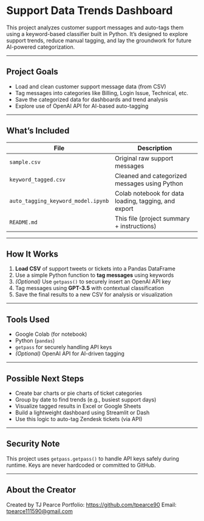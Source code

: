 # Support Data Trends Dashboard

This project analyzes customer support messages and auto-tags them using a keyword-based classifier built in Python. It’s designed to explore support trends, reduce manual tagging, and lay the groundwork for future AI-powered categorization.

---

## Project Goals

- Load and clean customer support message data (from CSV)
- Tag messages into categories like Billing, Login Issue, Technical, etc.
- Save the categorized data for dashboards and trend analysis
- Explore use of OpenAI API for AI-based auto-tagging

---

## What’s Included

| File | Description |
|------|-------------|
| `sample.csv` | Original raw support messages |
| `keyword_tagged.csv` | Cleaned and categorized messages using Python |
| `auto_tagging_keyword_model.ipynb` | Colab notebook for data loading, tagging, and export |
| `README.md` | This file (project summary + instructions) |

---

## How It Works

1. **Load CSV** of support tweets or tickets into a Pandas DataFrame  
2. Use a simple Python function to **tag messages** using keywords  
3. *(Optional)* Use `getpass()` to securely insert an OpenAI API key  
4. Tag messages using **GPT-3.5** with contextual classification  
5. Save the final results to a new CSV for analysis or visualization

---

## Tools Used

- Google Colab (for notebook)
- Python (`pandas`)
- `getpass` for securely handling API keys
- *(Optional)* OpenAI API for AI-driven tagging

---

## Possible Next Steps

- Create bar charts or pie charts of ticket categories
- Group by date to find trends (e.g., busiest support days)
- Visualize tagged results in Excel or Google Sheets
- Build a lightweight dashboard using Streamlit or Dash
- Use this logic to auto-tag Zendesk tickets (via API)

---

## Security Note

This project uses `getpass.getpass()` to handle API keys safely during runtime. Keys are never hardcoded or committed to GitHub.

---

## About the Creator

Created by TJ Pearce 
Portfolio: https://github.com/tpearce90
Email: tpearce111590@gmail.com

